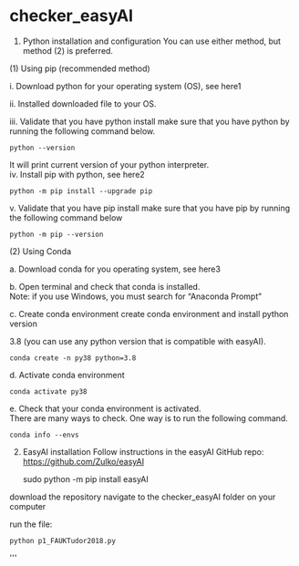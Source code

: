# checker_easyAI

1. Python installation and configuration 
You can use either method, but method (2) is preferred. 
 
(1) Using pip (recommended method) 

i. Download python for your operating system (OS), see here1 

ii. Installed downloaded file to your OS. 

iii. Validate that you have python install make sure that you have python by 
running the following command below. 

    python --version

It will print current version of your python interpreter.  
iv. Install pip with python, see here2 

    python -m pip install --upgrade pip 
v. Validate that you have pip install make sure that you have pip by running the 
following command below 

    python -m pip --version 

(2) Using Conda 

a. Download conda for you operating system, see here3 

b. Open terminal and check that conda is installed.  
Note: if you use Windows, you must search for “Anaconda Prompt” 

c. Create conda environment create conda environment and install python version 

3.8 (you can use any python version that is compatible with easyAI).  

    conda create -n py38 python=3.8
d. Activate conda environment 

    conda activate py38
e. Check that your conda environment is activated.  
There are many ways to check. One way is to run the following command. 

    conda info --envs
 
 
2. EasyAI installation 
Follow instructions in the easyAI GitHub repo: https://github.com/Zulko/easyAI  

    sudo python -m pip install easyAI
    
download the repository
navigate to the checker_easyAI folder on your computer

run the file:

    python p1_FAUKTudor2018.py
'''
